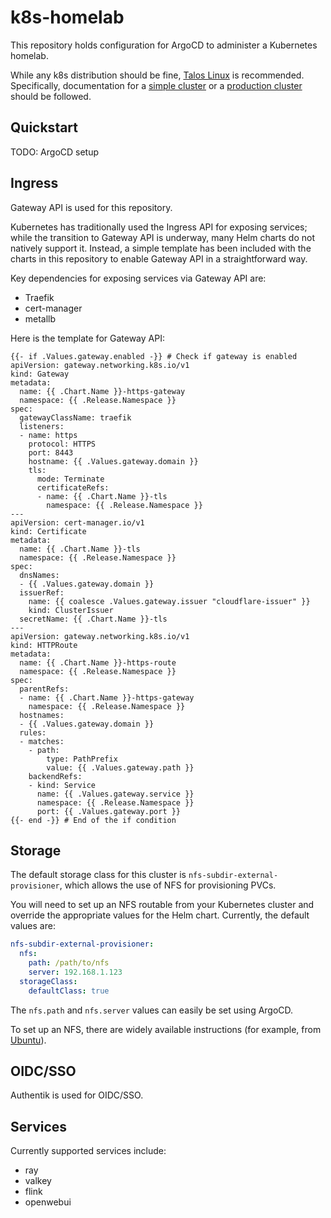 # k8s-homelab

This repository holds configuration for ArgoCD to administer a Kubernetes homelab.

While any k8s distribution should be fine, [Talos Linux](https://www.talos.dev) is recommended.  Specifically, documentation for a [simple cluster](https://www.talos.dev/v1.10/introduction/getting-started/) or a [production cluster](https://www.talos.dev/v1.10/introduction/prodnotes/) should be followed.

## Quickstart

TODO: ArgoCD setup

## Ingress

Gateway API is used for this repository.

Kubernetes has traditionally used the Ingress API for exposing services; while the transition to Gateway API is underway, many Helm charts do not natively support it.  Instead, a simple template has been included with the charts in this repository to enable Gateway API in a straightforward way.

Key dependencies for exposing services via Gateway API are:
- Traefik
- cert-manager
- metallb

Here is the template for Gateway API:

```
{{- if .Values.gateway.enabled -}} # Check if gateway is enabled
apiVersion: gateway.networking.k8s.io/v1
kind: Gateway
metadata:
  name: {{ .Chart.Name }}-https-gateway
  namespace: {{ .Release.Namespace }}
spec:
  gatewayClassName: traefik
  listeners:
  - name: https
    protocol: HTTPS
    port: 8443
    hostname: {{ .Values.gateway.domain }}
    tls:
      mode: Terminate
      certificateRefs:
      - name: {{ .Chart.Name }}-tls
        namespace: {{ .Release.Namespace }}
---
apiVersion: cert-manager.io/v1
kind: Certificate
metadata:
  name: {{ .Chart.Name }}-tls
  namespace: {{ .Release.Namespace }}
spec:
  dnsNames:
  - {{ .Values.gateway.domain }}
  issuerRef:
    name: {{ coalesce .Values.gateway.issuer "cloudflare-issuer" }}
    kind: ClusterIssuer
  secretName: {{ .Chart.Name }}-tls
---
apiVersion: gateway.networking.k8s.io/v1
kind: HTTPRoute
metadata:
  name: {{ .Chart.Name }}-https-route
  namespace: {{ .Release.Namespace }}
spec:
  parentRefs:
  - name: {{ .Chart.Name }}-https-gateway
    namespace: {{ .Release.Namespace }}
  hostnames:
  - {{ .Values.gateway.domain }}
  rules:
  - matches:
    - path:
        type: PathPrefix
        value: {{ .Values.gateway.path }}
    backendRefs:
    - kind: Service
      name: {{ .Values.gateway.service }}
      namespace: {{ .Release.Namespace }}
      port: {{ .Values.gateway.port }}
{{- end -}} # End of the if condition
```

## Storage

The default storage class for this cluster is `nfs-subdir-external-provisioner`, which allows the use of NFS for provisioning PVCs.

You will need to set up an NFS routable from your Kubernetes cluster and override the appropriate values for the Helm chart.  Currently, the default values are:

```yaml
nfs-subdir-external-provisioner:
  nfs:
    path: /path/to/nfs
    server: 192.168.1.123
  storageClass:
    defaultClass: true
```

The `nfs.path` and `nfs.server` values can easily be set using ArgoCD.

To set up an NFS, there are widely available instructions (for example, from [Ubuntu](https://documentation.ubuntu.com/server/how-to/networking/install-nfs/)).

## OIDC/SSO

Authentik is used for OIDC/SSO.

## Services

Currently supported services include:
- ray
- valkey
- flink
- openwebui
